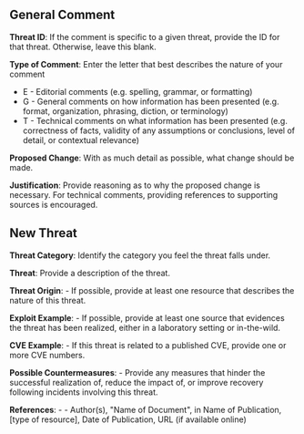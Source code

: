 General Comment
------------------------------------------
**Threat ID**:
If the comment is specific to a given threat, provide the ID for that threat. Otherwise, leave this blank.

**Type of Comment**:
Enter the letter that best describes the nature of your comment
- E - Editorial comments (e.g. spelling, grammar, or formatting)
- G - General comments on how information has been presented (e.g. format, organization, phrasing, diction, or terminology)
- T - Technical comments on what information has been presented (e.g. correctness of facts, validity of any assumptions or conclusions, level of detail, or contextual relevance)

**Proposed Change**:
With as much detail as possible, what change should be made.

**Justification**:
Provide reasoning as to why the proposed change is necessary. For technical comments, providing references to supporting sources is encouraged.


New Threat
------------------------------------------
**Threat Category**:
Identify the category you feel the threat falls under.

**Threat**:
Provide a description of the threat.

**Threat Origin**:
    - If possible, provide at least one resource that describes the nature of this threat.

**Exploit Example**:
    - If possible, provide at least one source that evidences the threat has been realized, either in a laboratory setting or in-the-wild.

**CVE Example**:
    - If this threat is related to a published CVE, provide one or more CVE numbers.

**Possible Countermeasures**:
    - Provide any measures that hinder the successful realization of, reduce the impact of, or improve recovery following incidents involving this threat.

**References**:
    - - Author(s), "Name of Document", in Name of Publication, [type of resource], Date of Publication, URL (if available online)
